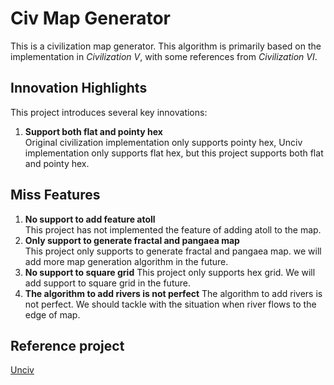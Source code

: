 # Civ Map Generator

This is a civilization map generator. This algorithm is primarily based on the implementation in *Civilization V*, with some references from *Civilization VI*.

## Innovation Highlights

This project introduces several key innovations:

1. **Support both flat and pointy hex**  
   Original civilization implementation only supports pointy hex, Unciv implementation only supports flat hex, but this project supports both flat and pointy hex.


## Miss Features

1. **No support to add feature atoll**  
   This project has not implemented the feature of adding atoll to the map.
2. **Only support to generate fractal and pangaea map**  
   This project only supports to generate fractal and pangaea map. we will add more map generation algorithm in the future.
3. **No support to square grid**
   This project only supports hex grid. We will add support to square grid in the future.
4. **The algorithm to add rivers is not perfect**
   The algorithm to add rivers is not perfect. We should tackle with the situation when river flows to the edge of map.


## Reference project

[Unciv](https://github.com/yairm210/Unciv)
